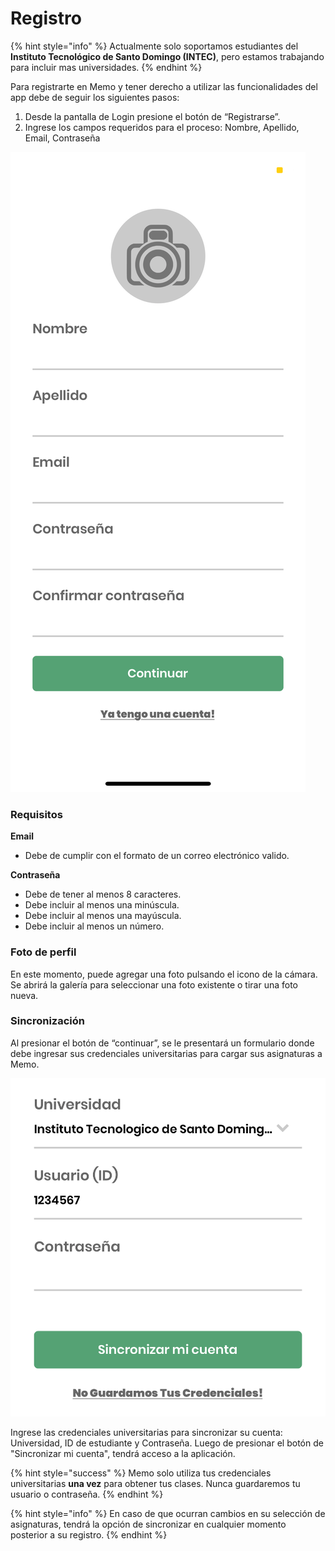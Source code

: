 # Registro

{% hint style="info" %}
Actualmente solo soportamos estudiantes del **Instituto Tecnológico de Santo Domingo \(INTEC\)**, pero estamos trabajando para incluir mas universidades.
{% endhint %}

Para registrarte en Memo y tener derecho a utilizar las funcionalidades del app debe de seguir los siguientes pasos:

1. Desde la pantalla de Login presione el botón de “Registrarse”.
2. Ingrese los campos requeridos para el proceso: Nombre, Apellido, Email, Contraseña

![Pantalla de registro](../.gitbook/assets/image%20%281%29.png)

### Requisitos

**Email**

* Debe de cumplir con el formato de un correo electrónico valido.

**Contraseña**

* Debe de tener al menos 8 caracteres.
* Debe incluir al menos una minúscula.
* Debe incluir al menos una mayúscula.
* Debe incluir al menos un número.

### Foto de perfil

En este momento, puede agregar una foto pulsando el icono de la cámara. Se abrirá la galería para seleccionar una foto existente o tirar una foto nueva.

### Sincronización

Al presionar el botón de “continuar”, se le presentará un formulario donde debe ingresar sus credenciales universitarias para cargar sus asignaturas a Memo.

![Formulario de sincronizaci&#xF3;n](../.gitbook/assets/image%20%282%29.png)

Ingrese las credenciales universitarias para sincronizar su cuenta: Universidad, ID de estudiante y Contraseña. Luego de presionar el botón de "Sincronizar mi cuenta", tendrá acceso a la aplicación.

{% hint style="success" %}
Memo solo utiliza tus credenciales universitarias **una vez** para obtener tus clases. Nunca guardaremos tu usuario o contraseña.
{% endhint %}

{% hint style="info" %}
En caso de que ocurran cambios en su selección de asignaturas, tendrá la opción de sincronizar en cualquier momento posterior a su registro.
{% endhint %}



